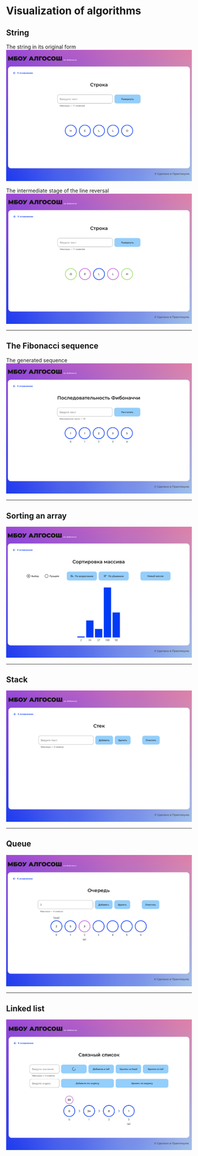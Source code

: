 # Visualization of algorithms

## String

The string in its original form
![The string in its original form](README_static/Untitled%201.png)

The intermediate stage of the line reversal
![The intermediate stage of the line reversal](README_static/Untitled%202.png)

---

## The Fibonacci sequence

The generated sequence
![The generated sequence](README_static/Untitled%204.png)

---

## Sorting an array

![Sorting an array](README_static/Untitled%205.png)

---

## Stack

![Stack](README_static/Untitled%206.png)

---

## Queue

![Queue](README_static/Untitled%209.png)

---

## Linked list

![Linked list](README_static/Untitled%2012.png)
